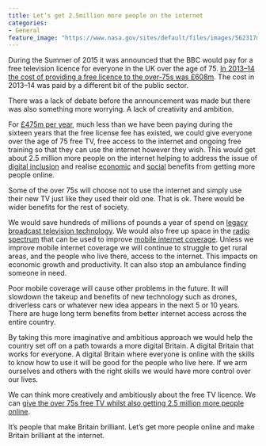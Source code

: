```yaml
---
title: Let’s get 2.5million more people on the internet
categories:
- General
feature_image: "https://www.nasa.gov/sites/default/files/images/562317main_PIA14033_full.jpg"
---
```


During the Summer of 2015 it was announced that the BBC would pay for a free television licence for everyone in the UK over the age of 75. [In 2013–14 the cost of providing a free licence to the over-75s was £608m](http://www.bbc.co.uk/news/uk-politics-33414693). The cost in 2013–14 was paid by a different bit of the public sector.

There was a lack of debate before the announcement was made but there was also something more worrying. A lack of creativity and ambition.

<!-- more -->

For [£475m per year](https://docs.google.com/document/d/1F9JwKhLfvWcxPZtuY2YeuBDceFow0pEWI0NwwLXG0T0/edit), much less than we have been paying during the sixteen years that the free license fee has existed, we could give everyone over the age of 75 free TV, free access to the internet and ongoing free training so that they can use the internet however they wish. This would get about 2.5 million more people on the internet helping to address the issue of [digital inclusion](https://digitalinclusion.blog.gov.uk/2015/08/20/focus-on-local-digital-inclusion/) and realise [economic](http://press.labour.org.uk/post/103590727709/chi-onwurah-mp-welcomes-report-that-would-help) and [social](http://www.scvo.org.uk/blog/lets-talk-about-digital-participation/) benefits from getting more people online.

Some of the over 75s will choose not to use the internet and simply use their new TV just like they used their old one. That is ok. There would be wider benefits for the rest of society.

We would save hundreds of millions of pounds a year of spend on [legacy broadcast television technology](http://consumers.ofcom.org.uk/tv-radio/television/how-tv-transmitters-transformed-and-towered-over-the-uk/). We would also free up space in the [radio spectrum](https://en.wikipedia.org/wiki/Radio_spectrum) that can be used to improve [mobile internet coverage](http://www.ofcom.org.uk/mobile-coverage). Unless we improve mobile internet coverage we will continue to struggle to get rural areas, and the people who live there, access to the internet. This impacts on economic growth and productivity. It can also stop an ambulance finding someone in need.

Poor mobile coverage will cause other problems in the future. It will slowdown the takeup and benefits of new technology such as drones, driverless cars or whatever new idea appears in the next 5 or 10 years. There are huge long term benefits from better internet access across the entire country.

By taking this more imaginative and ambitious approach we would help the country set off on a path towards a more digital Britain. A digital Britain that works for everyone. A digital Britain where everyone is online with the skills to know how to use it will be good for the people who live here. If we arm ourselves and others with the right skills we would have more control over our lives.

We can think more creatively and ambitiously about the free TV licence. We can [give the over 75s free TV whilst also getting 2.5 million more people online](https://docs.google.com/document/d/1F9JwKhLfvWcxPZtuY2YeuBDceFow0pEWI0NwwLXG0T0/edit#).

It’s people that make Britain brilliant. Let’s get more people online and make Britain brilliant at the internet.
